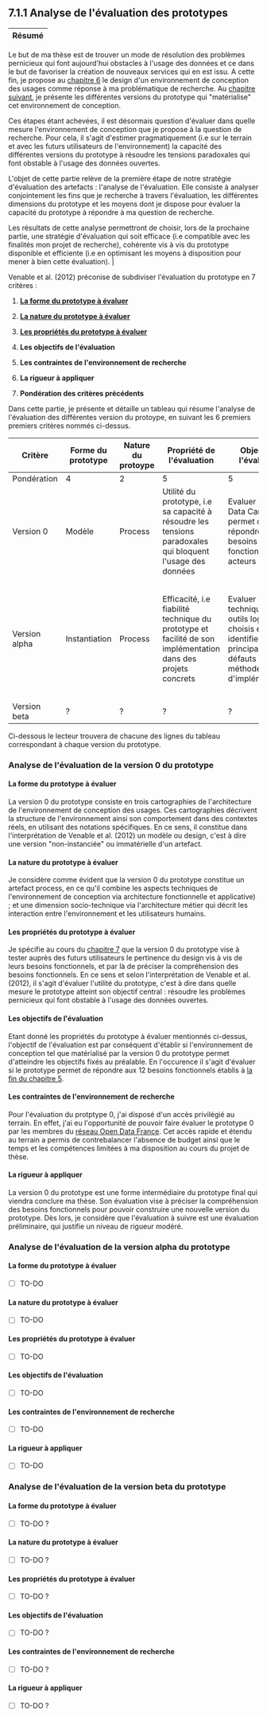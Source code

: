 ## 7.1.1 Analyse de l'évaluation des prototypes


 Résumé | 
------------ | 
Le but de ma thèse est de trouver un mode de résolution des problèmes pernicieux qui font aujourd'hui obstacles à l'usage des données et ce dans le but de favoriser la création de nouveaux services qui en est issu. A cette fin, je propose au [chapitre 6](5.1.3_design_connaissance_design.md) le design d'un environnement de conception des usages comme réponse à ma problématique de recherche. Au [chapitre suivant](6.1.3_prototypage_connaissance_construction.md), je présente les différentes versions du prototype qui "matérialise" cet environnement de conception. 

Ces étapes étant achevées, il est désormais question d'évaluer dans quelle mesure l'environnement de conception que je propose à la question de recherche. Pour cela, il s'agit d'estimer pragmatiquement (i.e sur le terrain et avec les futurs utilisateurs de l'environnement) la capacité des différentes versions du prototype à résoudre les tensions paradoxales qui font obstable à l'usage des données ouvertes.

L'objet de cette partie relève de la première étape de notre stratégie d'évaluation des artefacts : l'analyse de l'évaluation. Elle consiste à analyser conjointement les fins que je recherche à travers l'évaluation, les différentes dimensions du prototype et les moyens dont je dispose pour évaluer la capacité du prototype à répondre à ma question de recherche. 

Les résultats de cette analyse permettront de choisir, lors de la prochaine partie, une stratégie d'évaluation qui soit efficace (i.e compatible avec les finalités mon projet de recherche), cohérente vis à vis du prototype disponible et efficiente (i.e en optimisant les moyens à disposition pour mener à bien cette évaluation). |

Venable et al. (2012) préconise de subdiviser l'évaluation du prototype en 7 critères :

1. [**La forme du prototype à évaluer**](README.md)

2.  [**La nature du prototype à évaluer**](README.md)

3. [**Les propriétés du prototype à évaluer**](README.md)

4. **Les objectifs de l'évaluation** 

5. **Les contraintes de l'environnement de recherche** 

6. **La rigueur à appliquer** 

7. **Pondération des critères précédents** 


Dans cette partie, je présente et détaille un tableau qui résume l'analyse de l'évaluation des différentes version du protoype, en suivant les 6 premiers premiers critères nommés ci-dessus.   

| Critère       | Forme du prototype | Nature du protoype | Propriété de l'évaluation                                                                                     | Objectif de l'évaluation                                                                                                          | Contraintes de moyens                                                                      | Rigueur à appliquer |
|---------------|--------------------|--------------------|---------------------------------------------------------------------------------------------------------------|-----------------------------------------------------------------------------------------------------------------------------------|--------------------------------------------------------------------------------------------|---------------------|
| Pondération   | 4                  | 2                  | 5                                                                                                             | 5                                                                                                                                 | 4                                                                                          | 3                   |
| Version 0     | Modèle             | Process            | Utilité du prototype, i\.e sa capacité à résoudre les tensions paradoxales qui bloquent l'usage des données   | Evaluer si l'Open Data Canvas permet de répondre aux besoins fonctionnels des acteurs                                             | Accès au terrain privilégié ; absence de budget ; temps et compétences limitées            | Modérée             |
| Version alpha | Instantiation      | Process            | Efficacité, i\.e fiabilité technique du prototype et facilité de son implémentation dans des projets concrets | Evaluer la fiabilité technique des outils logiciels choisis et identifier les principaux défauts de la méthode d'implémentation\. | Accès au terrain privilégié ; absence de budget ; absence de temps (fin de contrat de thèse) et compétences techniques limitées | Modérée             |
| Version beta  | ?                  | ?                  | ?                                                                                                             | ?                                                                                                                                 | ?                                                                                          | ?                   |





Ci-dessous le lecteur trouvera de chacune des lignes du tableau correspondant à chaque version du prototype.

### Analyse de l'évaluation de la version 0 du prototype

#### La forme du prototype à évaluer

La version 0 du prototype consiste en trois cartographies de l'architecture de l'environnement de conception des usages. Ces cartographies décrivent la structure de l'environnement ainsi son comportement dans des contextes réels, en utilisant des notations spécifiques. En ce sens, il constitue dans l'interprétation de Venable et al. (2012) un modèle ou design, c'est à dire une version "non-instanciée" ou immatérielle d'un artefact. 

#### La nature du prototype à évaluer

Je considère comme évident que la version 0 du prototype constitue un artefact process, en ce qu'il combine les aspects techniques de l'environnement de conception via architecture fonctionnelle et applicative) ; et une dimension socio-technique via l'architecture métier qui décrit les interaction entre l'environnement et les utilisateurs humains.

#### Les propriétés du prototype à évaluer

Je spécifie au cours du [chapitre 7](6.1.1_prototypage_connaissance_objectifs.md) que la version 0 du prototype vise à tester auprès des futurs utilisateurs le pertinence du design vis à vis de leurs besoins fonctionnels, et par là de préciser la compréhension des besoins fonctionnels. En ce sens et selon l'interprétation de Venable et al. (2012), il s'agit d'évaluer l'utilité du prototype, c'est à dire dans quelle mesure le prototype atteint son objectif central : résoudre les problèmes pernicieux qui font obstable à l'usage des données ouvertes. 

#### Les objectifs de l'évaluation

Etant donné les propriétés du prototype à évaluer mentionnés ci-dessus, l'objectif de l'évaluation est par conséquent d'établir si l'environnement de conception tel que matérialisé par la version 0 du prototype permet d'atteindre les objectifs fixés au préalable. En l'occurence il s'agit d'évaluer si le prototype permet de répondre aux 12 besoins fonctionnels établis à [la fin du chapitre 5](4.1.4_connaissance_resultats_discussion.md). 

#### Les contraintes de l'environnement de recherche

Pour l'évaluation du protptype 0, j'ai disposé d'un accès privilégié au terrain. En effet, j'ai eu l'opportunité de pouvoir faire évaluer le prototype 0 par les membres du [réseau Open Data France](http://www.opendatafrance.net/). Cet accès rapide et étendu au terrain a permis de contrebalancer l'absence de budget ainsi que le temps et les compétences limitées à ma disposition au cours du projet de thèse. 


#### La rigueur à appliquer

La version 0 du prototype est une forme intermédiaire du prototype final qui viendra conclure ma thèse. Son évaluation vise à préciser la compréhension des besoins fonctionnels pour pouvoir construire une nouvelle version du prototype. Dès lors, je considère que l'évaluation à suivre est une évaluation préliminaire, qui justifie un niveau de rigueur modéré.


### Analyse de l'évaluation de la version alpha du prototype

#### La forme du prototype à évaluer

- [ ] TO-DO

#### La nature du prototype à évaluer

- [ ] TO-DO

#### Les propriétés du prototype à évaluer

- [ ] TO-DO


#### Les objectifs de l'évaluation

- [ ] TO-DO

#### Les contraintes de l'environnement de recherche

- [ ] TO-DO


#### La rigueur à appliquer

- [ ] TO-DO


### Analyse de l'évaluation de la version beta du prototype

#### La forme du prototype à évaluer

- [ ] TO-DO ?


#### La nature du prototype à évaluer

- [ ] TO-DO ? 


#### Les propriétés du prototype à évaluer

- [ ] TO-DO ?


#### Les objectifs de l'évaluation

- [ ] TO-DO ?


#### Les contraintes de l'environnement de recherche

- [ ] TO-DO ?


#### La rigueur à appliquer

- [ ] TO-DO ?



